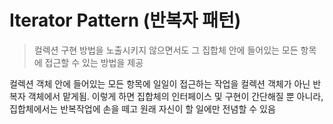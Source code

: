 # Iterator Pattern (반복자 패턴)
> 컬렉션 구현 방법을 노출시키지 않으면서도 그 집합체 안에 들어있는 모든 항목에 접근할 수 있는 방법을 제공   

컬렉션 객체 안에 들어있는 모든 항목에 일일이 접근하는 작업을 컬렉션 객체가 아닌 반복자 객체에서 맡게됨. 이렇게 하면 집합체의 인터페이스 및 구현이 간단해질 뿐 아니라, 집합체에서는 반복작업에 손을 떼고 원래 자신이 할 일에만 전념할 수 있음


